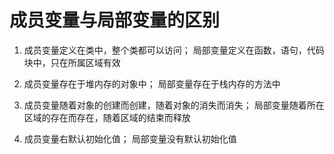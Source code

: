 # 成员变量与局部变量的区别

1. 成员变量定义在类中，整个类都可以访问；
局部变量定义在函数，语句，代码块中，只在所属区域有效

2. 成员变量存在于堆内存的对象中；
局部变量存在于栈内存的方法中

3. 成员变量随着对象的创建而创建，随着对象的消失而消失；
局部变量随着所在区域的存在而存在，随着区域的结束而释放

4. 成员变量右默认初始化值；
局部变量没有默认初始化值